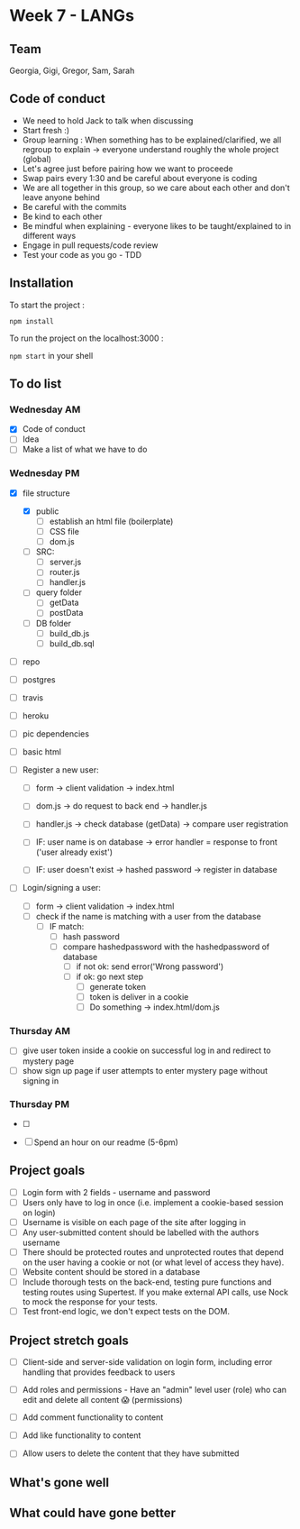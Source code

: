 # Week 7 - LANGs

## Team
Georgia, Gigi, Gregor, Sam, Sarah

## Code of conduct
* We need to hold Jack to talk when discussing
* Start fresh :)
* Group learning : When something has to be explained/clarified, we all regroup to explain -> everyone understand roughly the whole project (global)
* Let's agree just before pairing how we want to proceede
* Swap pairs every 1:30 and be careful about everyone is coding
* We are all together in this group, so we care about each other and don't leave anyone behind
* Be careful with the commits
* Be kind to each other
* Be mindful when explaining - everyone likes to be taught/explained to in different ways
* Engage in pull requests/code review
* Test your code as you go - TDD

## Installation

To start the project :

`npm install`


To run the project on the localhost:3000 :

`npm start` in your shell

## To do list

### Wednesday AM
- [x] Code of conduct
- [ ] Idea
- [ ] Make a list of what we have to do

### Wednesday PM
- [x] file structure
    - [x] public
        - [ ] establish an html file (boilerplate)
        - [ ] CSS file
        - [ ] dom.js
    - [ ] SRC:
        - [ ] server.js
        - [ ] router.js
        - [ ] handler.js
    - [ ] query folder
        - [ ] getData
        - [ ] postData
    - [ ] DB folder
        - [ ] build_db.js
        - [ ] build_db.sql
- [ ] repo
- [ ] postgres
- [ ] travis
- [ ] heroku
- [ ] pic dependencies
- [ ] basic html

- [ ] Register a new user:
    - [ ] form -> client validation -> index.html
    - [ ] dom.js -> do request to back end -> handler.js
    - [ ] handler.js -> check database (getData) -> compare user registration
    - [ ] IF: user name is on database -> error handler = response to front ('user already exist')
    - [ ] IF: user doesn't exist -> hashed password -> register in database


- [ ] Login/signing a user:
    - [ ] form -> client validation -> index.html
    - [ ] check if the name is matching with a user from the database
        - [ ] IF match:
            - [ ] hash password
            - [ ] compare hashedpassword with the hashedpassword of database
                - [ ] if not ok: send error('Wrong password')
                - [ ] if ok: go next step
                    - [ ] generate token
                    - [ ] token is deliver in a cookie
                    - [ ] Do something -> index.html/dom.js

### Thursday AM 
- [ ] give user token inside a cookie on successful log in and redirect to mystery page
- [ ] show sign up page if user attempts to enter mystery page without signing in

### Thursday PM
- [ ] 
- [ ] Spend an hour on our readme (5-6pm)



## Project goals
- [ ] Login form with 2 fields - username and password
- [ ] Users only have to log in once (i.e. implement a cookie-based session on login)
- [ ] Username is visible on each page of the site after logging in
- [ ] Any user-submitted content should be labelled with the authors username
- [ ] There should be protected routes and unprotected routes that depend on the user having a cookie or not (or what level of access they have).
- [ ] Website content should be stored in a database
- [ ] Include thorough tests on the back-end, testing pure functions and testing routes using Supertest. If you make external API calls, use Nock to mock the response for your tests.
- [ ] Test front-end logic, we don't expect tests on the DOM.

## Project stretch goals
- [ ] Client-side and server-side validation on login form, including error handling that provides feedback to users
- [ ] Add roles and permissions - Have an "admin" level user (role) who can edit and delete all content 😱 (permissions)
- [ ] Add comment functionality to content
- [ ] Add like functionality to content
- [ ] Allow users to delete the content that they have submitted



## What's gone well

## What could have gone better
